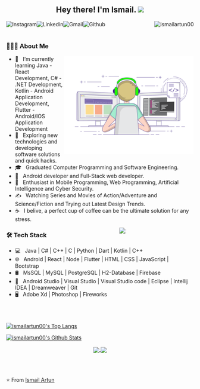 <h2 align="center"> Hey there! I'm Ismail. <img src="https://github.com/souvikguria98/souvikguria98/blob/master/Hi.gif" width="25"></h2>

<a href="https://www.instagram.com/ismailartun00" target="_blank"><img align="left" src="https://img.shields.io/badge/-Instagram-c13584?style=flat&labelColor=c13584&logo=instagram&logoColor=white" alt="Instagram"></a>
<a href="https://www.linkedin.com/in/ismailartun00" target="_blank"><img align="left" src="https://img.shields.io/badge/-LinkedIn-blue?style=flat&logo=Linkedin&logoColor=white" alt="Linkedin"></a>
<a href="mailto:ismailartun00@gmail.com" target="_blank"><img align="left" src="https://img.shields.io/badge/-Gmail-c14438?style=flat&logo=Gmail&logoColor=white" alt="Gmail"></a>
<a href="https://github.com/ismailartun00" target="_blank"><img align="left" src="https://img.shields.io/badge/-Github-333?style=flat&logo=Github&logoColor=white&align=right" alt="Github"></a>

<a href="https://komarev.com/ghpvc/?username=ismailartun00"><img align="right" src="https://komarev.com/ghpvc/?username=ismailartun00" alt="ismailartun00" /></a>

<br><br>
  
<h3> 👨🏻‍💻 About Me </h3>

<img align="right" alt="GIF" src="https://raw.githubusercontent.com/devSouvik/devSouvik/master/gif3.gif" width="350"/>

- 🔭 &nbsp; I’m currently learning Java - React Development, C# - .NET Development, Kotlin - Android Application Development, Flutter - Android/IOS Application Development
- 🤔 &nbsp; Exploring new technologies and developing software solutions and quick hacks.
- 🎓 &nbsp; Graduated Computer Programming and Software Engineering.
- 💼 &nbsp; Android developer and Full-Stack web developer.
- 🌱 &nbsp; Enthusiast in Mobile Programming, Web Programming, Artificial Intelligence and Cyber Security.
- ✍️ &nbsp; Watching Series and Movies of Action/Adventure and Science/Fiction and Trying out Latest Design Trends.
- ☕ &nbsp; I belive, a perfect cup of coffee can be the ultimate solution for any stress. 

<img align="right" src="https://media.giphy.com/media/jRf5fsn8G6YaogAWxn/giphy.gif" width="200"/>

<h3>🛠 Tech Stack</h3>

- 💻 &nbsp; Java | C# | C++ | C | Python | Dart | Kotlin | C++  
- 🌐 &nbsp; Android | React | Node | Flutter | HTML | CSS | JavaScript | Bootstrap
- 🛢 &nbsp; MsSQL | MySQL | PostgreSQL | H2-Database | Firebase
- 🔧 &nbsp; Android Studio | Visual Studio | Visual Studio code | Eclipse | Intellij IDEA | Dreamweaver | Git
- 🖥 &nbsp; Adobe Xd | Photoshop | Fireworks

<br><br>

<a href="https://github-readme-stats.vercel.app/api/top-langs/?username=ismailartun00&layout=compact&text_color=daf7dc&bg_color=151515"><img src="https://github-readme-stats.vercel.app/api/top-langs/?username=ismailartun00&layout=compact&text_color=daf7dc&bg_color=151515" alt="ismailartun00's Top Langs"></a>

<a href="https://github-readme-stats.vercel.app/api?username=ismailartun00&include_all_commits=true&count_private=true&show_icons=true&line_height=19&title_color=7A7ADB&icon_color=2234AE&text_color=D3D3D3&bg_color=0,000000,130F40"><img src="https://github-readme-stats.vercel.app/api?username=ismailartun00&include_all_commits=true&count_private=true&show_icons=true&line_height=19&title_color=7A7ADB&icon_color=2234AE&text_color=D3D3D3&bg_color=0,000000,130F40" alt="ismailartun00's Github Stats"></a>

<p align=center>
  <a href="https://github.com/ismailartun00/ismailartun00" title="Go to Source">
    <img height=175 align="center" src="https://github-readme-stats.vercel.app/api?username=ismailartun00&show_icons=true&theme=gotham">
  </a>
  <a href="https://github.com/ismailartun00/ismailartun00">
  <img height=175 align="center" src="https://github-readme-stats.vercel.app/api/top-langs/?username=ismailartun00&hide=c%23,powershell,java&title_color=2aa889&text_color=99d1ce&icon_color=2bbc8a&bg_color=0c1014&langs_count=8&layout=compact" />
  </a>
</p>

<br><br>

⭐️ From [Ismail Artun](https://github.com/ismailartun00) 
